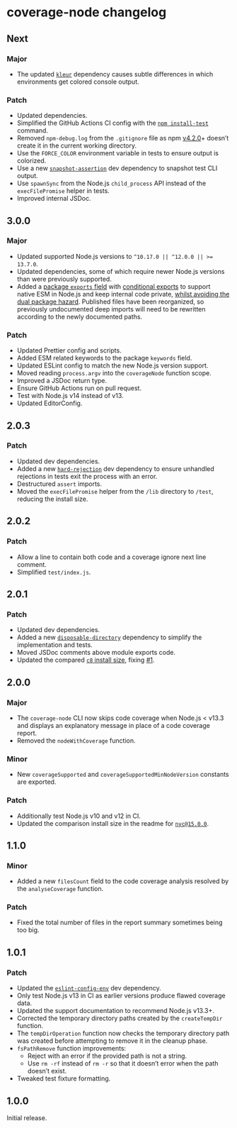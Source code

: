 # coverage-node changelog

## Next

### Major

- The updated [`kleur`](https://npm.im/kleur) dependency causes subtle differences in which environments get colored console output.

### Patch

- Updated dependencies.
- Simplified the GitHub Actions CI config with the [`npm install-test`](https://docs.npmjs.com/cli/v7/commands/npm-install-test) command.
- Removed `npm-debug.log` from the `.gitignore` file as npm [v4.2.0](https://github.com/npm/npm/releases/tag/v4.2.0)+ doesn’t create it in the current working directory.
- Use the `FORCE_COLOR` environment variable in tests to ensure output is colorized.
- Use a new [`snapshot-assertion`](https://npm.im/snapshot-assertion) dev dependency to snapshot test CLI output.
- Use `spawnSync` from the Node.js `child_process` API instead of the `execFilePromise` helper in tests.
- Improved internal JSDoc.

## 3.0.0

### Major

- Updated supported Node.js versions to `^10.17.0 || ^12.0.0 || >= 13.7.0`.
- Updated dependencies, some of which require newer Node.js versions than were previously supported.
- Added a [package `exports` field](https://nodejs.org/api/esm.html#esm_package_entry_points) with [conditional exports](https://nodejs.org/api/esm.html#esm_conditional_exports) to support native ESM in Node.js and keep internal code private, [whilst avoiding the dual package hazard](https://nodejs.org/api/esm.html#esm_approach_1_use_an_es_module_wrapper). Published files have been reorganized, so previously undocumented deep imports will need to be rewritten according to the newly documented paths.

### Patch

- Updated Prettier config and scripts.
- Added ESM related keywords to the package `keywords` field.
- Updated ESLint config to match the new Node.js version support.
- Moved reading `process.argv` into the `coverageNode` function scope.
- Improved a JSDoc return type.
- Ensure GitHub Actions run on pull request.
- Test with Node.js v14 instead of v13.
- Updated EditorConfig.

## 2.0.3

### Patch

- Updated dev dependencies.
- Added a new [`hard-rejection`](https://npm.im/hard-rejection) dev dependency to ensure unhandled rejections in tests exit the process with an error.
- Destructured `assert` imports.
- Moved the `execFilePromise` helper from the `/lib` directory to `/test`, reducing the install size.

## 2.0.2

### Patch

- Allow a line to contain both code and a coverage ignore next line comment.
- Simplified `test/index.js`.

## 2.0.1

### Patch

- Updated dev dependencies.
- Added a new [`disposable-directory`](https://npm.im/disposable-directory) dependency to simplify the implementation and tests.
- Moved JSDoc comments above module exports code.
- Updated the compared [`c8` install size](https://packagephobia.now.sh/result?p=c8@7.0.0), fixing [#1](https://github.com/jaydenseric/coverage-node/issues/1).

## 2.0.0

### Major

- The `coverage-node` CLI now skips code coverage when Node.js < v13.3 and displays an explanatory message in place of a code coverage report.
- Removed the `nodeWithCoverage` function.

### Minor

- New `coverageSupported` and `coverageSupportedMinNodeVersion` constants are exported.

### Patch

- Additionally test Node.js v10 and v12 in CI.
- Updated the comparison install size in the readme for [`nyc@15.0.0`](https://packagephobia.now.sh/result?p=nyc@15.0.0).

## 1.1.0

### Minor

- Added a new `filesCount` field to the code coverage analysis resolved by the `analyseCoverage` function.

### Patch

- Fixed the total number of files in the report summary sometimes being too big.

## 1.0.1

### Patch

- Updated the [`eslint-config-env`](https://npm.im/eslint-config-env) dev dependency.
- Only test Node.js v13 in CI as earlier versions produce flawed coverage data.
- Updated the support documentation to recommend Node.js v13.3+.
- Corrected the temporary directory paths created by the `createTempDir` function.
- The `tempDirOperation` function now checks the temporary directory path was created before attempting to remove it in the cleanup phase.
- `fsPathRemove` function improvements:
  - Reject with an error if the provided path is not a string.
  - Use `rm -rf` instead of `rm -r` so that it doesn’t error when the path doesn’t exist.
- Tweaked test fixture formatting.

## 1.0.0

Initial release.
